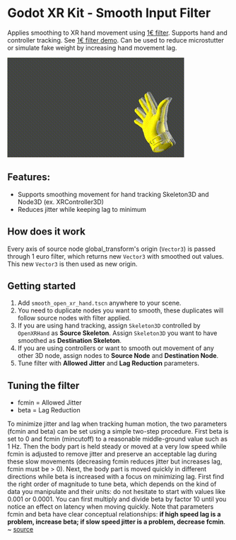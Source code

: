 # Godot XR Kit - Smooth Input Filter

Applies smoothing to XR hand movement using [1€ filter](https://gery.casiez.net/1euro/). Supports hand and controller tracking. See [1€ filter demo](https://gery.casiez.net/1euro/InteractiveDemo/). Can be used to reduce microstutter or simulate fake weight by increasing hand movement lag.

![Godot XR Kit - Smooth Input Filter](showcase.gif)

## Features:

- Supports smoothing movement for hand tracking Skeleton3D and Node3D (ex. XRController3D)
- Reduces jitter while keeping lag to minimum

## How does it work

Every axis of source node global_transform's origin (`Vector3`) is passed through 1 euro filter, which returns new `Vector3` with smoothed out values. This new `Vector3` is then used as new origin. 

## Getting started

1. Add `smooth_open_xr_hand.tscn` anywhere to your scene.
2. You need to duplicate nodes you want to smooth, these duplicates will follow source nodes with filter applied.
2. If you are using hand tracking, assign `Skeleton3D` controlled by `OpenXRHand` as **Source Skeleton**. Assign `Skeleton3D` you want to have smoothed as **Destination Skeleton**.
3. If you are using controllers or want to smooth out movement of any other 3D node, assign nodes to **Source Node** and **Destination Node**.
4. Tune filter with **Allowed Jitter** and **Lag Reduction** parameters.

## Tuning the filter

- fcmin = Allowed Jitter
- beta = Lag Reduction

To minimize jitter and lag when tracking human motion, the two parameters (fcmin and beta) can be set using a simple two-step procedure. First beta is set to 0 and fcmin (mincutoff) to a reasonable middle-ground value such as 1 Hz. Then the body part is held steady or moved at a very low speed while fcmin is adjusted to remove jitter and preserve an acceptable lag during these slow movements (decreasing fcmin reduces jitter but increases lag, fcmin must be > 0). Next, the body part is moved quickly in different directions while beta is increased with a focus on minimizing lag. First find the right order of magnitude to tune beta, which depends on the kind of data you manipulate and their units: do not hesitate to start with values like 0.001 or 0.0001. You can first multiply and divide beta by factor 10 until you notice an effect on latency when moving quickly. Note that parameters fcmin and beta have clear conceptual relationships: **if high speed lag is a problem, increase beta; if slow speed jitter is a problem, decrease fcmin**. ~ [source](https://gery.casiez.net/1euro/)
